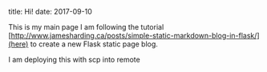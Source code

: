 title: Hi!
date: 2017-09-10

This is my main page
I am following the tutorial [http://www.jamesharding.ca/posts/simple-static-markdown-blog-in-flask/](here)
to create a new Flask static page blog.

I am deploying this with scp into remote 
